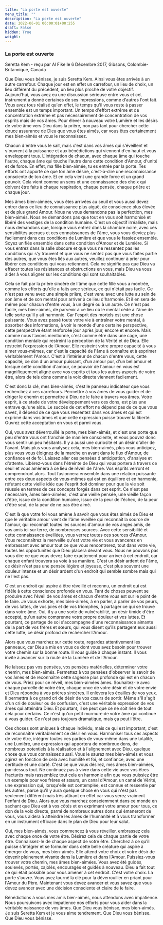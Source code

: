 ```yaml
---
title: "La porte est ouverte"
menu_title: ""
description: "La porte est ouverte"
date: 2022-06-01 06:00:01+00:255
draft: False
hidden: True
weight:
---
```

### La porte est ouverte

Seretta Kem - reçu par Al Fike le 6 Décembre 2017, Gibsons, Colombie-Britannique, Canada

Que Dieu vous bénisse, je suis Seretta Kem. Ainsi vous êtes arrivés à un autre carrefour. Chaque jour est en effet un carrefour, un lieu de choix, un lieu différent du précédent, un lieu plus proche de votre objectif. Aujourd'hui, vous avez eu une discussion sérieuse entre vous et cet instrument a donné certaines de ses impressions, comme d'autres l'ont fait. Vous avez tous réalisé qu'en effet, le temps qu'il vous reste à passer ensemble est un temps important. Un temps d'effort extrême et de concentration extrême et pas nécessairement de concentration de vos esprits mais de vos âmes. Pour élever à nouveau votre Lumière et les désirs de votre âme vers Dieu dans la prière, non pas tant pour chercher cette douce assurance de Dieu que vous êtes aimés, car vous êtes certainement mes bien-aimés et vous le reconnaissez. 

Chacun d'entre vous le sait, mais c'est dans vos âmes qui s'éveillent et s'ouvrent à la puissance et aux bénédictions qui viennent d'en haut et vous enveloppent tous. L'intégration de chacun, avec chaque âme qui touche l'autre, chaque âme qui touche l'autre dans cette condition d'Amour, d'unité et de force. En effet, ma fille bien-aimée, tu es entrée par la porte. Tes efforts ont apporté ce que ton âme désire, c'est-à-dire une reconnaissance consciente de ton âme. Et en cela vient une grande force et un grand pouvoir. Cela vient comme un sens et une connaissance des choix qui doivent être faits à chaque respiration, chaque pensée, chaque prière et chaque jour.

Mes âmes bien-aimées, vous êtes arrivées au seuil et vous aussi devez entrer dans ce lieu de connaissance plus aiguë, de conscience plus élevée et de plus grand Amour. Nous ne vous demandons pas la perfection, mes bien-aimés. Nous ne demandons pas que tout en vous soit harmonisé et libéré des vestiges de la condition humaine. C'est un objectif irréaliste, mais nous demandons que, lorsque vous entrez dans la chambre noire, avec ces sensibilités accrues et ces connaissances de l'âme, vous vous éleviez plus facilement dans ces conditions de Lumière et que vous le fassiez ensemble. Soyez unifiés ensemble dans cette condition d'Amour et de Lumière. Si vous entrez dans la salle obscure et que vous ne ressentez pas les conditions qui s'y trouvent et que vous ne sentez pas que vous faites partie des autres, que vous êtes liés aux autres, veuillez continuer à prier pour libérer ces conditions qui vous retiennent. Cela ne signifie pas que Dieu va effacer toutes les résistances et obstructions en vous, mais Dieu va vous aider à vous aligner sur les conditions qui sont souhaitables. 

Cela se fait par la prière sincère de l'âme que cette fille vous a montrée, comme les efforts qu'elle a faits avec sérieux, ce qui n'était pas facile. Ce n'est pas venu avec une simple prière, c'est venu avec une lutte au sein de son âme et de son mental pour arriver à ce lieu d'harmonie. Et il en sera de même pour chacun d'entre vous, à un degré ou à un autre. Ce n'est pas facile, mes bien-aimés, de parvenir à ce lieu où le mental cède à l'âme de telle sorte qu'il y ait harmonie. Car l'esprit des mortels est une chose puissante. Vous avez passé toute votre vie à entraîner votre mental, à absorber des informations, à voir le monde d'une certaine perspective, cette perspective étant renforcée jour après jour, encore et encore. Mais comme nous l'avons mentionné, c'est comme être dans une cage, une condition mentale qui restreint la perception de la Vérité et de Dieu. Elle restreint l'expression de l'Amour. Elle restreint votre propre capacité à vous aimer vous-mêmes, car c'est la capacité de l'âme à connaître et à exprimer véritablement l'Amour. C'est à l'intérieur de chacun d'entre vous, cette capacité, ce don d'un amour puissant, d'un amour pur, d'un bel amour et lorsque cette condition d'amour, ce pouvoir de l'amour en vous est magnifiquement aligné avec vos esprits et tous les autres aspects de votre être, alors de tels dons comme la voix directe viennent facilement.

C'est donc la clé, mes bien-aimés, c'est le panneau indicateur que vous recherchez à ces carrefours. Permettre à vos âmes de vous guider et de diriger le chemin et permettre à Dieu de le faire à travers vos âmes. Votre esprit, à ce stade de votre développement vers ces dons, est plus une entrave qu'une aide. Le succès de cet effort ne dépend pas de ce que vous savez, il dépend de ce que vous ressentez dans vos âmes et qui est exprimé dans vos âmes et que cette expression puisse trouver la liberté. Ouvrez cette acceptation en vous et parmi vous.

Oui, vous avez déverrouillé la porte, mes bien-aimés, et c'est une porte que peu d'entre vous ont franchie de manière consciente, et vous pouvez donc vous sentir un peu hésitants. Il y a aussi une curiosité et un désir d'aller de l'avant. Mais plus vous analysez cela, mes bien-aimés, plus vous anticipez, plus vous vous éloignez de la marche en avant dans le flux d'Amour, de confiance et de foi. Laissez aller ces pensées d'anticipation, d'analyse et d'attente. Libérez-vous dans l'étreinte de Dieu qui vous portera à travers ce seuil et vous amènera à ce lieu de réveil de l'âme. Vos esprits verront et comprendront alors. Tout fusionnera ensemble dans une relation puissante entre ces deux aspects de vous-mêmes qui est en équilibre et en harmonie, réfutant cette vieille idée que l'esprit doit dominer pour que la vie soit réussie en termes de ces concepts forgés dans cet esprit. Ce n'est pas nécessaire, âmes bien-aimées, c'est une vieille pensée, une vieille façon d'être, issue de la condition humaine, issue de la peur de l'échec, de la peur d'être seul, de la peur de ne pas être aimé.

C'est là que votre foi vous amène à savoir que vous êtes aimés de Dieu et que le véritable amour vient de l'âme éveillée qui reconnaît la source de l'amour, qui reconnaît toutes les sources d'amour de vos anges amis, de vos amis ici sur terre, de nombreuses sources. Avec cette sensibilité et cette connaissance éveillées, vous verrez toutes ces sources d'Amour. Vous reconnaîtrez la merveille qu'est votre vie et vous avancerez en embrassant avec amour tout ce que vous rencontrerez, tout dans votre vie, toutes les opportunités que Dieu placera devant vous. Nous ne pouvons pas vous dire ce que vous devez faire exactement pour arriver à cet endroit, car chaque enfant trouvera sa voie à sa manière. C'est un désir ardent de l'âme, ce désir n'est pas une pensée légère et joyeuse, c'est plus souvent une douleur intense et un désir ardent d'un endroit qui semble sombre mais qui ne l'est pas. 

C'est un endroit qui aspire à être réveillé et reconnu, un endroit qui est fidèle à cette conscience profonde en vous. Tant de choses peuvent se produire avec l'éveil de vos âmes et chacun d'entre vous est sur le point de le faire. Je vous exhorte, mes bien-aimés, à en parler, à parler de vos peurs, de vos luttes, de vos joies et de vos triomphes, à partager ce qui se trouve dans votre âme. Oui, il y a une sorte de vulnérabilité, un désir timide d'être accepté, qu'un autre comprenne votre propre douleur et vos luttes. Et pourtant, ce partage de soi s'accompagne d'une reconnaissance aimante de la part de vos frères et sœurs, qui vous disent qu'ils partagent eux aussi cette lutte, ce désir profond de rechercher l'Amour.

Alors que vous marchez sur cette route, regardez attentivement les panneaux, car Dieu a mis en vous ce dont vous avez besoin pour trouver votre chemin sur la bonne route. Il vous guide à chaque instant. Il vous invite à avancer sur la route de la Lumière et de l'Amour. 

Ne laissez pas vos pensées, vos pensées matérielles, déterminer votre chemin, mes bien-aimés. Permettez à vos pensées d'observer le savoir de vos âmes et de reconnaître cette sagesse plus profonde qui est en chacun de vous. Priez pour ce réveil, mes bien-aimées âmes. Souhaitez-le avec chaque parcelle de votre être, chaque once de votre désir et de votre envie et Dieu répondra à vos prières sincères. Il enlèvera les écailles de vos yeux. Il permettra à ce grand cri de désir de vos cœurs de sortir. Même s'il s'agit d'un cri de douleur ou de confusion, c'est une véritable expression de vos âmes qui atteindra Dieu. Et pourtant, il se peut que ce ne soit rien de tout cela pour certains. Ce n'est qu'un petit murmure de votre âme qui continue à vous guider. Ce n'est pas toujours dramatique, mais ça peut l'être.

Ces choses sont uniques à chaque individu, mais ce qui est important, c'est de reconnaître véritablement ce désir en vous. Harmoniser tous ces aspects de votre être, intégrer toutes ces parties de vous-même dans une totalité, une Lumière, une expression qui apportera de nombreux dons, de nombreux potentiels à la réalisation et à l'alignement avec Dieu, quelque chose que vous connaissez aussi. Vous le saurez mes bien-aimés et vous agirez en fonction de cela avec humilité et foi, et confiance, avec une certitude et une clarté. C'est ce que vous désirez, mes âmes bien-aimées, par-dessus tout. Ne continuez pas à vivre dans cette vie avec vos êtres fracturés mais rassemblez tout cela en harmonie afin que vous puissiez être un exemple pour vos frères et sœurs, un canal d'Amour, un canal de Vérité, une expression qui, lorsqu'elle est contemplée, est connue et ressentie par les autres, parce qu'il y aura quelque chose en vous qui n'est pas seulement différent mais très attirant en effet car vous serez vraiment l'enfant de Dieu. Alors que vous marchez consciemment dans ce monde en sachant que Dieu est à vos côtés et en exprimant votre amour pour tous, ce don de la voix directe, parmi de nombreux autres dons qui émaneront de vous, vous aidera à atteindre les âmes de l'humanité et à vous transformer en un instrument efficace dans le plan de Dieu pour leur salut.

Oui, mes bien-aimés, vous commencez à vous réveiller, embrassez cela avec chaque once de votre être. Désirez cela de chaque partie de votre être. Connaissez-le de chaque aspect de votre être. Cherchez à ce qu'il puisse s'intégrer et se formuler dans cette belle créature qui aspire à émerger de vous, mes bien-aimés. Elle attend votre choix et votre désir de devenir pleinement vivante dans la Lumière et dans l'Amour. Puissiez-vous trouver votre chemin, mes âmes bien-aimées. Vous avez été guidés, soulevés, portés, cajolés, encouragés et guidés à nouveau. Dieu a fait tout ce qui était possible pour vous amener à cet endroit. C'est votre choix. La porte s'ouvre. Vous avez tourné la clé pour la déverrouiller en priant pour l'Amour du Père. Maintenant vous devez avancer et vous savez que vous devez avancer avec une décision consciente et claire de le faire.

Bénédictions à vous mes amis bien-aimés, nous attendons avec impatience. Nous poursuivons avec impatience nos efforts pour vous aider dans la véritable naissance de vos âmes. Que Dieu vous bénisse, mes bien-aimés. Je suis Seretta Kem et je vous aime tendrement. Que Dieu vous bénisse. Que Dieu vous bénisse.
